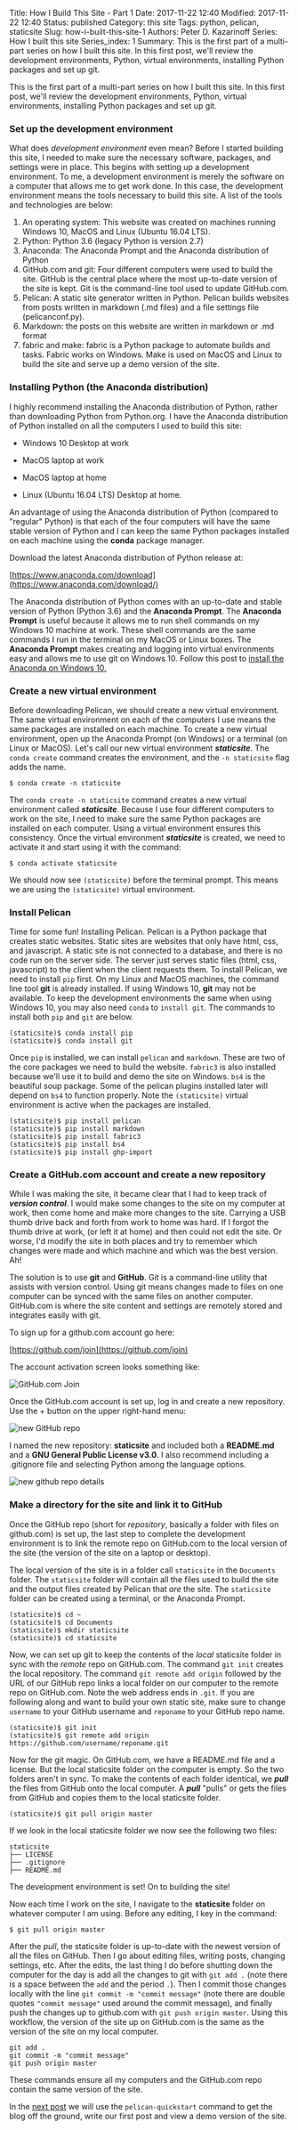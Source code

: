 Title: How I Build This Site - Part 1
Date: 2017-11-22 12:40
Modified: 2017-11-22 12:40
Status: published
Category: this site
Tags: python, pelican, staticsite
Slug: how-i-built-this-site-1
Authors: Peter D. Kazarinoff
Series: How I built this site
Series_index: 1
Summary: This is the first part of a multi-part series on how I built this site. In this first post, we'll review the development environments, Python, virtual environments, installing Python packages and set up git.

This is the first part of a multi-part series on how I built this site. In this first post, we'll review the development environments, Python, virtual environments, installing Python packages and set up git.

### Set up the development environment

What does _development environment_ even mean? Before I started building this site, I needed to make sure the necessary software, packages, and settings were in place. This begins with setting up a development environment. To me, a development environment is merely the software on a computer that allows me to get work done. In this case, the development environment means the tools necessary to build this site. A list of the tools and technologies are below:

1. An operating system: This website was created on machines running Windows 10, MacOS and Linux (Ubuntu 16.04 LTS).
2. Python: Python 3.6 (legacy Python is version 2.7)
3. Anaconda: The Anaconda Prompt and the Anaconda distribution of Python
6. GitHub.com and git: Four different computers were used to build the site. GitHub is the central place where the most up-to-date version of the site is kept. Git is the command-line tool used to update GitHub.com. 
4. Pelican: A static site generator written in Python. Pelican builds websites from posts written in markdown (.md files) and a file settings file (pelicanconf.py). 
5. Markdown: the posts on this website are written in markdown or .md format
7. fabric and make: fabric is a Python package to automate builds and tasks. Fabric works on Windows. Make is used on MacOS and Linux to build the site and serve up a demo version of the site.


### Installing Python (the Anaconda distribution)

I highly recommend installing the Anaconda distribution of Python, rather than downloading Python from Python.org. I have the Anaconda distribution of Python installed on all the computers I used to build this site:

* Windows 10 Desktop at work

* MacOS laptop at work

* MacOS laptop at home

* Linux (Ubuntu 16.04 LTS) Desktop at home. 

An advantage of using the Anaconda distribution of Python (compared to "regular" Python) is that each of the four computers will have the same stable version of Python and I can keep the same Python packages installed on each machine using the **conda** package manager. 

Download the latest Anaconda distribution of Python release at:

[https://www.anaconda.com/download](https://www.anaconda.com/download/)

The Anaconda distribution of Python comes with an up-to-date and stable version of Python (Python 3.6) and the **Anaconda Prompt**. The **Anaconda Prompt** is useful because it allows me to run shell commands on my Windows 10 machine at work. These shell commands are the same commands I run in the terminal on my MacOS or Linux boxes. The **Anaconda Prompt** makes creating and logging into virtual environments easy and allows me to use git on Windows 10. Follow this post to [install the Anaconda on Windows 10.]({filename}/posts/installation/installing_anaconda_on_windows.md)

 
### Create a new virtual environment

Before downloading Pelican, we should create a new virtual environment. The same virtual environment on each of the computers I use means the same packages are installed on each machine. To create a new virtual environment, open up the Anaconda Prompt (on Windows) or a terminal (on Linux or MacOS). Let's call our new virtual environment **_staticsite_**. The ```conda create``` command creates the environment, and the ```-n staticsite``` flag adds the name.

```text
$ conda create -n staticsite
```

The ```conda create -n staticsite``` command creates a new virtual environment called **_staticsite_**. Because I use four different computers to work on the site, I need to make sure the same Python packages are installed on each computer. Using a virtual environment ensures this consistency. Once the virtual environment **_staticsite_** is created, we need to activate it and start using it with the command:

```text
$ conda activate staticsite
```

We should now see ```(staticsite)``` before the terminal prompt. This means we are using the ```(staticsite)``` virtual environment.

### Install Pelican

Time for some fun! Installing Pelican. Pelican is a Python package that creates static websites. Static sites are websites that only have html, css, and javascript. A static site is not connected to a database, and there is no code run on the server side. The server just serves static files (html, css, javascript) to the client when the client requests them. To install Pelican, we need to install ```pip``` first. On my Linux and MacOS machines, the command line tool **git** is already installed. If using Windows 10, **git** may not be available. To keep the development environments the same when using Windows 10, you may also need ```conda``` to ```install git```. The commands to install both ```pip``` and ```git``` are below.


```text
(staticsite)$ conda install pip
(staticsite)$ conda install git
```

Once ```pip``` is installed, we can install ```pelican``` and ```markdown```. These are two of the core packages we need to build the website. ```fabric3``` is also installed because we'll use it to build and demo the site on Windows. ```bs4``` is the beautiful soup package. Some of the pelican plugins installed later will depend on ```bs4``` to function properly. Note the ```(staticsite)``` virtual environment is active when the packages are installed.     

```text
(staticsite)$ pip install pelican
(staticsite)$ pip install markdown
(staticsite)$ pip install fabric3
(staticsite)$ pip install bs4
(staticsite)$ pip install ghp-import
```

### Create a GitHub.com account and create a new repository

While I was making the site, it became clear that I had to keep track of **_version control_**. I would make some changes to the site on my computer at work, then come home and make more changes to the site. Carrying a USB thumb drive back and forth from work to home was hard. If I forgot the thumb drive at work,  (or left it at home) and then could not edit the site. Or worse, I'd modify the site in both places and try to remember which changes were made and which machine and which was the best version. Ah!
 
 The solution is to use **git** and **GitHub**. Git is a command-line utility that assists with version control. Using git means changes made to files on one computer can be synced with the same files on another computer. GitHub.com is where the site content and settings are remotely stored and integrates easily with git. 

To sign up for a github.com account go here:

[https://github.com/join](https://github.com/join)

The account activation screen looks something like:

![GitHub.com Join](../images/join_github.png)

Once the GitHub.com account is set up, log in and create a new repository. Use the + button on the upper right-hand menu:

![new GitHub repo](../images/new_github_repo.png)

I named the new repository: **staticsite** and included both a **README.md** and a **GNU General Public License v3.0**. I also recommend including a .gitignore file and selecting Python among the language options. 

![new github repo details](../images/create_a_new_repo_details.png)

### Make a directory for the site and link it to GitHub

Once the GitHub repo (short for _repository_, basically a folder with files on github.com) is set up, the last step to complete the development environment is to link the remote repo on GitHub.com to the local version of the site (the version of the site on a laptop or desktop). 

The local version of the site is in a folder call ```staticsite``` in the ```Documents``` folder. The ```staticsite``` folder will contain all the files used to build the site and the output files created by Pelican that _are_ the site. The ```staticsite``` folder can be created using a terminal, or the Anaconda Prompt.

```text
(staticsite)$ cd ~
(staticsite)$ cd Documents
(staticsite)$ mkdir staticsite
(staticsite)$ cd staticsite
```

Now, we can set up git to keep the contents of the _local_ staticsite folder in sync with the _remote_ repo on GitHub.com. The command ```git init``` creates the local repository. The command ```git remote add origin``` followed by the URL of our GitHub repo links a local folder on our computer to the remote repo on GitHub.com. Note the web address ends in ```.git```. If you are following along and want to build your own static site, make sure to change ```username``` to your GitHub username and ```reponame``` to your GitHub repo name.

```text
(staticsite)$ git init
(staticsite)$ git remote add origin https://github.com/username/reponame.git
```

Now for the git magic. On GitHub.com, we have a README.md file and a license. But the local staticsite folder on the computer is empty. So the two folders aren't in sync. To make the contents of each folder identical, we **_pull_** the files from GitHub onto the local computer. A **_pull_** "pulls" or gets the files from GitHub and copies them to the local staticsite folder.

```text
(staticsite)$ git pull origin master
```

If we look in the local staticsite folder we now see the following two files:

```text
staticsite
├── LICENSE
├── .gitignore
├── README.md
```

The development environment is set! On to building the site!

Now each time I work on the site, I navigate to the **staticsite** folder on whatever computer I am using. Before any editing, I key in the command:

```text
$ git pull origin master
```

After the _pull_, the staticsite folder is up-to-date with the newest version of all the files on GitHub. Then I go about editing files, writing posts, changing settings, etc. After the edits, the last thing I do before shutting down the computer for the day is add all the changes to git with ```git add .``` (note there is a space between the ```add``` and the period ```.```). Then I commit those changes locally with the line ```git commit -m "commit message"``` (note there are double quotes ```"commit message"``` used around the commit message), and finally push the changes up to github.com with ```git push origin master```. Using this workflow, the version of the site up on GitHub.com is the same as the version of the site on my local computer.

```text
git add .
git commit -m "commit message"
git push origin master
```

These commands ensure all my computers and the GitHub.com repo contain the same version of the site.


In the [next post]({filename}/posts/how_i_built_this_site/how_I_built_this_site2.md) we will use the ```pelican-quickstart``` command to get the blog off the ground, write our first post and view a demo version of the site.

